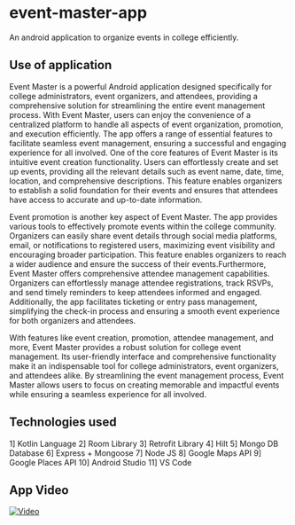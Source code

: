 ﻿# event-master-app
An android application to organize events in college efficiently.

## Use of application
Event Master is a powerful Android application designed specifically for college administrators, event organizers, and attendees, providing a comprehensive solution for streamlining the entire event management process. With Event Master, users can enjoy the convenience of a centralized platform to handle all aspects of event organization, promotion, and execution efficiently. The app offers a range of essential features to facilitate seamless event management, ensuring a successful and engaging experience for all involved. One of the core features of Event Master is its intuitive event creation functionality. Users can effortlessly create and set up events, providing all the relevant details such as event name, date, time, location, and comprehensive descriptions. This feature enables organizers to establish a solid foundation for their events and ensures that attendees have access to accurate and up-to-date information.

Event promotion is another key aspect of Event Master. The app provides various tools to effectively promote events within the college community. Organizers can easily share event details through social media platforms, email, or notifications to registered users, maximizing event visibility and encouraging broader participation. This feature enables organizers to reach a wider audience and ensure the success of their events.Furthermore, Event Master offers comprehensive attendee management capabilities. Organizers can effortlessly manage attendee registrations, track RSVPs, and send timely reminders to keep attendees informed and engaged. Additionally, the app facilitates ticketing or entry pass management, simplifying the check-in process and ensuring a smooth event experience for both organizers and attendees.

With features like event creation, promotion, attendee management, and more, Event Master provides a robust solution for college event management. Its user-friendly interface and comprehensive functionality make it an indispensable tool for college administrators, event organizers, and attendees alike. By streamlining the event management process, Event Master allows users to focus on creating memorable and impactful events while ensuring a seamless experience for all involved.

## Technologies used
1] Kotlin Language
2] Room Library
3] Retrofit Library
4] Hilt
5] Mongo DB Database
6] Express + Mongoose
7] Node JS
8] Google Maps API
9] Google Places API
10] Android Studio
11] VS Code

## App Video
[![Video](https://img.youtube.com/vi/2wmkWSd0UrI/0.jpg)](https://www.youtube.com/watch?v=2wmkWSd0UrI)

